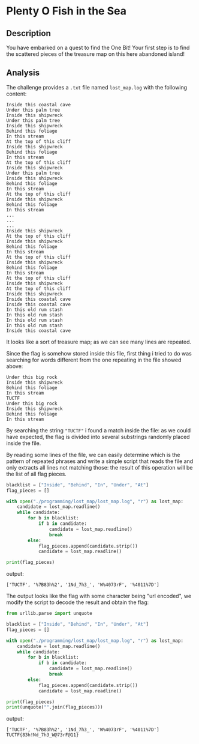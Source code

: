 #  Plenty O Fish in the Sea

## Description

You have embarked on a quest to find the One Bit! Your first step is to find the scattered pieces of the treasure map on this here abandoned island!

## Analysis

The challenge provides a `.txt` file named `lost_map.log` with the following content:

    Inside this coastal cave
    Under this palm tree
    Inside this shipwreck
    Under this palm tree
    Inside this shipwreck
    Behind this foliage
    In this stream
    At the top of this cliff
    Inside this shipwreck
    Behind this foliage
    In this stream
    At the top of this cliff
    Inside this shipwreck
    Under this palm tree
    Inside this shipwreck
    Behind this foliage
    In this stream
    At the top of this cliff
    Inside this shipwreck
    Behind this foliage
    In this stream
    ...
    ...
    ...
    Inside this shipwreck
    At the top of this cliff
    Inside this shipwreck
    Behind this foliage
    In this stream
    At the top of this cliff
    Inside this shipwreck
    Behind this foliage
    In this stream
    At the top of this cliff
    Inside this shipwreck
    At the top of this cliff
    Inside this shipwreck
    Inside this coastal cave 
    Inside this coastal cave
    In this old rum stash
    In this old rum stash
    In this old rum stash
    In this old rum stash
    Inside this coastal cave 

It looks like a sort of treasure map; as we can see many lines are repeated.

Since the flag is somehow stored inside this file, first thing i tried to do was searching for words different from the one repeating in the file showed above:

    Under this big rock 
    Inside this shipwreck
    Behind this foliage
    In this stream
    TUCTF
    Under this big rock
    Inside this shipwreck
    Behind this foliage
    In this stream

By searching the string `"TUCTF"` i found a match inside the file: as we could have expected, the flag is divided into several substrings randomly placed inside the file.

By reading some lines of the file, we can easily determine which is the pattern of repeated phrases and write a simple script that reads the file and only extracts all lines not matching those: the result of this operation will be the list of all flag pieces.

```python
blacklist = ["Inside", "Behind", "In", "Under", "At"]
flag_pieces = []

with open("./programming/lost_map/lost_map.log", "r") as lost_map:
    candidate = lost_map.readline()
    while candidate:
        for b in blacklist:
            if b in candidate:
                candidate = lost_map.readline()
                break
        else:
            flag_pieces.append(candidate.strip())
            candidate = lost_map.readline()

print(flag_pieces)
```

output:

    ['TUCTF', '%7B83h%2', '1Nd_7h3_', 'W%4073rF', '%4011%7D']

The output looks like the flag with some character being "url encoded", we modify the script to decode the result and obtain the flag:

```python
from urllib.parse import unquote

blacklist = ["Inside", "Behind", "In", "Under", "At"]
flag_pieces = []

with open("./programming/lost_map/lost_map.log", "r") as lost_map:
    candidate = lost_map.readline()
    while candidate:
        for b in blacklist:
            if b in candidate:
                candidate = lost_map.readline()
                break
        else:
            flag_pieces.append(candidate.strip())
            candidate = lost_map.readline()

print(flag_pieces)
print(unquote("".join(flag_pieces)))
```

output:

    ['TUCTF', '%7B83h%2', '1Nd_7h3_', 'W%4073rF', '%4011%7D']
    TUCTF{83h!Nd_7h3_W@73rF@11}
